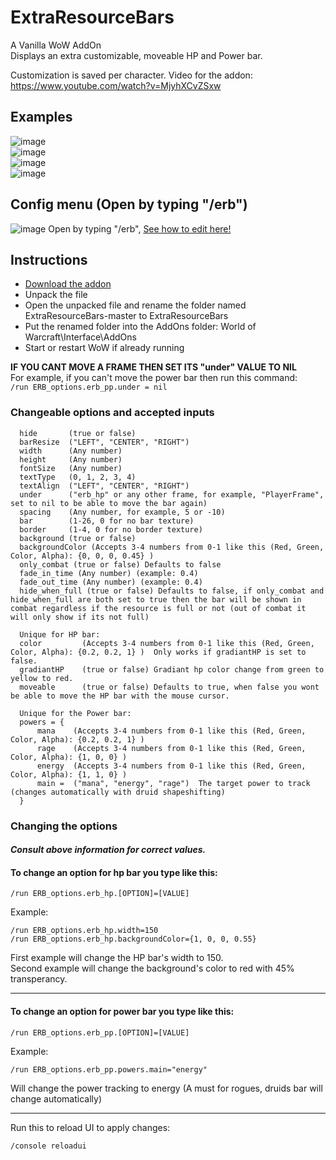 # ExtraResourceBars
A Vanilla WoW AddOn  
Displays an extra customizable, moveable HP and Power bar.

Customization is saved per character.
Video for the addon:  
https://www.youtube.com/watch?v=MjyhXCvZSxw

## Examples
![image](https://user-images.githubusercontent.com/97316608/193426596-bd0a0d67-e51a-443f-b43f-c8f7f5586221.png)  
![image](https://user-images.githubusercontent.com/97316608/193426605-e7b0e5ad-d8aa-45a4-a25d-41319d654d44.png)  
![image](https://user-images.githubusercontent.com/97316608/193426611-46078ec2-0b80-4e99-8388-a00c02661059.png)  
![image](https://user-images.githubusercontent.com/97316608/193428515-fd0b033b-640c-4eab-ab5e-03ef15b3122b.png)  

## Config menu (Open by typing "/erb")
![image](https://github.com/user-attachments/assets/c4d0cb1c-d0b5-4924-a9eb-1809131c3400)
Open by typing "/erb", [See how to edit here!](https://github.com/Fiurs-Hearth/ExtraResourceBars?tab=readme-ov-file#changeable-options-and-accepted-inputs)


## Instructions
- [Download the addon](https://github.com/Fiurs-Hearth/ExtraResourceBars/archive/refs/heads/master.zip)
- Unpack the file
- Open the unpacked file and rename the folder named ExtraResourceBars-master to ExtraResourceBars
- Put the renamed folder into the AddOns folder: World of Warcraft\Interface\AddOns
- Start or restart WoW if already running

**IF YOU CANT MOVE A FRAME THEN SET ITS "under" VALUE TO NIL**  
For example, if you can't move the power bar then run this command:  
```/run ERB_options.erb_pp.under = nil```

### Changeable options and accepted inputs
```
  hide       (true or false)  
  barResize  ("LEFT", "CENTER", "RIGHT")  
  width      (Any number)  
  height     (Any number)  
  fontSize   (Any number)  
  textType   (0, 1, 2, 3, 4)  
  textAlign  ("LEFT", "CENTER", "RIGHT")  
  under      ("erb_hp" or any other frame, for example, "PlayerFrame", set to nil to be able to move the bar again)  
  spacing    (Any number, for example, 5 or -10)  
  bar        (1-26, 0 for no bar texture)  
  border     (1-4, 0 for no border texture)  
  background (true or false)  
  backgroundColor (Accepts 3-4 numbers from 0-1 like this (Red, Green, Color, Alpha): {0, 0, 0, 0.45} )
  only_combat (true or false) Defaults to false
  fade_in_time (Any number) (example: 0.4)
  fade_out_time (Any number) (example: 0.4)
  hide_when_full (true or false) Defaults to false, if only_combat and hide_when_full are both set to true then the bar will be shown in combat regardless if the resource is full or not (out of combat it will only show if its not full)
    
  Unique for HP bar:
  color         (Accepts 3-4 numbers from 0-1 like this (Red, Green, Color, Alpha): {0.2, 0.2, 1} )  Only works if gradiantHP is set to false.
  gradiantHP    (true or false) Gradiant hp color change from green to yellow to red.
  moveable      (true or false) Defaults to true, when false you wont be able to move the HP bar with the mouse cursor.
    
  Unique for the Power bar:  
  powers = {  
      mana    (Accepts 3-4 numbers from 0-1 like this (Red, Green, Color, Alpha): {0.2, 0.2, 1} )  
      rage    (Accepts 3-4 numbers from 0-1 like this (Red, Green, Color, Alpha): {1, 0, 0} )  
      energy  (Accepts 3-4 numbers from 0-1 like this (Red, Green, Color, Alpha): {1, 1, 0} )  
      main =  ("mana", "energy", "rage")  The target power to track (changes automatically with druid shapeshifting)
  }  
```

### Changing the options  
#### _Consult above information for correct values._  
#### To change an option for hp bar you type like this:
```
/run ERB_options.erb_hp.[OPTION]=[VALUE]
```  
Example:  
```
/run ERB_options.erb_hp.width=150
/run ERB_options.erb_hp.backgroundColor={1, 0, 0, 0.55}
```
First example will change the HP bar's width to 150.  
Second example will change the background's color to red with 45% transperancy.

---

#### To change an option for power bar you type like this:  
```
/run ERB_options.erb_pp.[OPTION]=[VALUE]
```  
Example:  
```
/run ERB_options.erb_pp.powers.main="energy"
```  
Will change the power tracking to energy (A must for rogues, druids bar will change automatically)  

---

Run this to reload UI to apply changes:  
```
/console reloadui
```  

